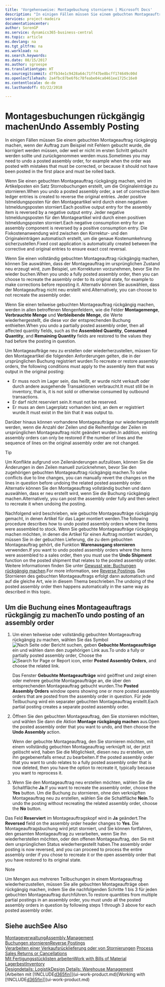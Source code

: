 ```yaml
---
title: 'Vorgehensweise: Montagebuchung stornieren | Microsoft Docs'
description: "In einigen Fällen müssen Sie einem gebuchten Montageauftrag rückgängig machen, wenn der Auftrag zum Beispiel mit Fehlern gebucht wurde, die korrigiert werden müssen, oder weil er nicht im ersten Schritt gebucht werden sollte und zurückgenommen werden muss."
services: project-madeira
documentationcenter: 
author: SorenGP
ms.service: dynamics365-business-central
ms.topic: article
ms.devlang: na
ms.tgt_pltfrm: na
ms.workload: na
ms.search.keywords: 
ms.date: 08/15/2017
ms.author: sgroespe
ms.translationtype: HT
ms.sourcegitcommit: d7fb34e1c9428a64c71ff47be8bcff174649c00d
ms.openlocfilehash: 2a4fbc87be6f6c78feabe04ca0461ee1725c16e0
ms.contentlocale: de-de
ms.lasthandoff: 03/22/2018

---
```

# <a name="undo-assembly-posting"></a><span data-ttu-id="85c2d-103">Montagesbuchungen rückgängig machen</span><span class="sxs-lookup"><span data-stu-id="85c2d-103">Undo Assembly Posting</span></span>
<span data-ttu-id="85c2d-104">In einigen Fällen müssen Sie einem gebuchten Montageauftrag rückgängig machen, wenn der Auftrag zum Beispiel mit Fehlern gebucht wurde, die korrigiert werden müssen, oder weil er nicht im ersten Schritt gebucht werden sollte und zurückgenommen werden muss.</span><span class="sxs-lookup"><span data-stu-id="85c2d-104">Sometimes you may need to undo a posted assembly order, for example when the order was posted with mistakes that must be corrected, or because it should not have been posted in the first place and must be rolled back.</span></span>

<span data-ttu-id="85c2d-105">Wenn Sie einen gebuchten Montageauftrag rückgängig machen, wird im Artikelposten ein Satz Stornobuchungen erstellt, um die Originaleinträge zu stornieren.</span><span class="sxs-lookup"><span data-stu-id="85c2d-105">When you undo a posted assembly order, a set of corrective item ledger entries is created to reverse the original entries.</span></span> <span data-ttu-id="85c2d-106">Jeder positive Istmeldungsposten für den Montageartikel wird durch einen negativen Istmeldungsposten storniert.</span><span class="sxs-lookup"><span data-stu-id="85c2d-106">Each positive output entry for the assembly item is reversed by a negative output entry.</span></span> <span data-ttu-id="85c2d-107">Jeder negative Istmeldungsposten für den Montageartikel wird durch einen positiven Istmeldungsposten storniert.</span><span class="sxs-lookup"><span data-stu-id="85c2d-107">Each negative consumption entry for an assembly component is reversed by a positive consumption entry.</span></span> <span data-ttu-id="85c2d-108">Die Fixkostenanwendung wird zwischen den Korrektur- und den Originaleinträgen automatisch erstellt, um die genaue Kostenumkehrung sicherzustellen.</span><span class="sxs-lookup"><span data-stu-id="85c2d-108">Fixed cost application is automatically created between the corrective and original entries to ensure exact cost reversal.</span></span>  

<span data-ttu-id="85c2d-109">Wenn Sie einen vollständig gebuchten Montageauftrag rückgängig machen, können Sie auswählen, dass der Montageauftrag im ursprünglichen Zustand neu erzeugt wird, zum Beispiel, um Korrekturen vorzunehmen, bevor Sie ihn wieder buchen.</span><span class="sxs-lookup"><span data-stu-id="85c2d-109">When you undo a fully posted assembly order, then you can choose to recreate the assembly order to its original state, for example to make corrections before reposting it.</span></span> <span data-ttu-id="85c2d-110">Alternativ können Sie auswählen, dass der Montageauftrag nicht neu erstellt wird.</span><span class="sxs-lookup"><span data-stu-id="85c2d-110">Alternatively, you can choose to not recreate the assembly order.</span></span>  

<span data-ttu-id="85c2d-111">Wenn Sie einen teilweise gebuchten Montageauftrag rückgängig machen, werden in allen betroffenen Mengenfeldern, wie die Felder **Montagemenge**, **Verbrauchte Menge** und **Verbleibende Menge**, die Werte wiederhergestellt, die diese vor der entsprechenden Buchung enthielten.</span><span class="sxs-lookup"><span data-stu-id="85c2d-111">When you undo a partially posted assembly order, then all affected quantity fields, such as the **Assembled Quantity**, **Consumed Quantity**, and **Remaining Quantity** fields are restored to the values they had before the posting in question.</span></span>  

<span data-ttu-id="85c2d-112">Um Montageaufträge neu zu erstellen oder wiederherzustellen, müssen für den Montageartikel die folgenden Anforderungen gelten, die in der ursprünglichen Buchung registriert wurden:</span><span class="sxs-lookup"><span data-stu-id="85c2d-112">To recreate or restore assembly orders, the following conditions must apply to the assembly item that was output in the original posting:</span></span>  

-   <span data-ttu-id="85c2d-113">Er muss noch im Lager sein, das heißt, er wurde nicht verkauft oder durch andere ausgehende Transaktionen verbraucht.</span><span class="sxs-lookup"><span data-stu-id="85c2d-113">It must still be in inventory, that is, it is not sold or otherwise consumed by outbound transactions.</span></span>  
-   <span data-ttu-id="85c2d-114">Er darf nicht reserviert sein.</span><span class="sxs-lookup"><span data-stu-id="85c2d-114">It must not be reserved.</span></span>  
-   <span data-ttu-id="85c2d-115">Er muss an dem Lagerplatz vorhanden sind, an dem er registriert wurde.</span><span class="sxs-lookup"><span data-stu-id="85c2d-115">It must exist in the bin that it was output to.</span></span>  

<span data-ttu-id="85c2d-116">Darüber hinaus können vorhandene Montageaufträge nur wiederhergestellt werden, wenn die Anzahl der Zeilen und die Reihenfolge der Zeilen im ursprünglichen Montageauftrag nicht geändert wurden.</span><span class="sxs-lookup"><span data-stu-id="85c2d-116">In addition, existing assembly orders can only be restored if the number of lines and the sequence of lines on the original assembly order are not changed.</span></span>  

> [!TIP]  
>  <span data-ttu-id="85c2d-117">Um Konflikte aufgrund von Zeilenänderungen aufzulösen, können Sie die Änderungen in den Zeilen manuell zurücknehmen, bevor Sie den zugehörigen gebuchten Montageauftrag rückgängig machen.</span><span class="sxs-lookup"><span data-stu-id="85c2d-117">To solve conflicts due to line changes, you can manually revert the changes on the lines in question before undoing the related posted assembly order.</span></span> <span data-ttu-id="85c2d-118">Alternativ können Sie den Montageauftrag vollständig buchen und dann auswählen, dass er neu erstellt wird, wenn Sie die Buchung rückgängig machen.</span><span class="sxs-lookup"><span data-stu-id="85c2d-118">Alternatively, you can post the assembly order fully and then select to recreate it when undoing the posting.</span></span>  

<span data-ttu-id="85c2d-119">Nachfolgend wird beschrieben, wie gebuchte Montageaufträge rückgängig gemacht, in denen Artikel für das Lager montiert werden.</span><span class="sxs-lookup"><span data-stu-id="85c2d-119">The following procedure describes how to undo posted assembly orders where the items were assembled to stock.</span></span> <span data-ttu-id="85c2d-120">Wenn Sie gebuchte Montageaufträge rückgängig machen möchten, in denen die Artikel für einen Auftrag montiert wurden, müssen Sie in der gebuchten Lieferung, die zu dem gebuchten Montageauftrag gehört, die Funktion **Warenausgang stornieren** verwenden.</span><span class="sxs-lookup"><span data-stu-id="85c2d-120">If you want to undo posted assembly orders where the items were assembled to a sales order, then you must use the **Undo Shipment** function on the posted shipment that relates to the posted assembly order.</span></span> <span data-ttu-id="85c2d-121">Weitere Informationen finden Sie unter [Gewusst wie: Buchungen rückgängig machen](finance-how-reverse-journal-posting.md).</span><span class="sxs-lookup"><span data-stu-id="85c2d-121">For more information, see [Reverse Postings](finance-how-reverse-journal-posting.md).</span></span> <span data-ttu-id="85c2d-122">Das Stornieren des gebuchten Montageauftrags erfolgt dann automatisch und auf die gleiche Art, wie in diesem Thema beschrieben.</span><span class="sxs-lookup"><span data-stu-id="85c2d-122">The undoing of the posted assembly order then happens automatically in the same way as described in this topic.</span></span>  

## <a name="to-undo-posting-of-an-assembly-order"></a><span data-ttu-id="85c2d-123">Um die Buchung eines Montageauftrags rückgängig zu machen</span><span class="sxs-lookup"><span data-stu-id="85c2d-123">To undo posting of an assembly order</span></span>  
1.  <span data-ttu-id="85c2d-124">Um einen teilweise oder vollständig gebuchten Montageauftrag rückgängig zu machen, wählen Sie das Symbol ![Nach Seite oder Bericht suchen](media/ui-search/search_small.png "Symbol Nach Seite oder Bericht suchen"), geben **Gebuchte Montageaufträge** ein und wählen dann den zugehörigen Link aus.</span><span class="sxs-lookup"><span data-stu-id="85c2d-124">To undo a fully or partially posted assembly order, Choose the ![Search for Page or Report](media/ui-search/search_small.png "Search for Page or Report icon") icon, enter **Posted Assembly Orders**, and choose the related link.</span></span>  

    <span data-ttu-id="85c2d-125">Das Fenster **Gebuchte Montageaufträge** wird geöffnet und zeigt einen oder mehrere gebuchte Montageaufträge an, die über den entsprechenden Montageauftrag gebucht wurden.</span><span class="sxs-lookup"><span data-stu-id="85c2d-125">The **Posted Assembly Orders** window opens showing one or more posted assembly orders that are posted from the assembly order in question.</span></span> <span data-ttu-id="85c2d-126">Für jede Teilbuchung wird ein separater gebuchten Montageauftrag erstellt.</span><span class="sxs-lookup"><span data-stu-id="85c2d-126">Each partial posting creates a separate posted assembly order.</span></span>  
2.  <span data-ttu-id="85c2d-127">Öffnen Sie den gebuchten Montageauftrag, den Sie stornieren möchten, und wählen Sie dann die Aktion **Montage rückgängig machen** aus.</span><span class="sxs-lookup"><span data-stu-id="85c2d-127">Open the posted assembly order that you want to undo, and then choose the **Undo Assembly** action.</span></span>  

    <span data-ttu-id="85c2d-128">Wenn der gebuchte Montageauftrag, den Sie stornieren möchten, mit einem vollständig gebuchten Montageauftrag verknüpft ist, der jetzt gelöscht wird, haben Sie die Möglichkeit, diesen neu zu erstellen, um ihn gegebenenfalls erneut zu bearbeiten.</span><span class="sxs-lookup"><span data-stu-id="85c2d-128">If the posted assembly order that you want to undo relates to a fully posted assembly order that is now deleted, then you have the option to recreate it, typically because you want to reprocess it.</span></span>  
3.  <span data-ttu-id="85c2d-129">Wenn Sie den Montageauftrag neu erstellen möchten, wählen Sie die Schaltfläche **Ja**.</span><span class="sxs-lookup"><span data-stu-id="85c2d-129">If you want to recreate the assembly order, choose the **Yes** button.</span></span> <span data-ttu-id="85c2d-130">Um die Buchung zu stornieren, ohne den verknüpften Montageauftrag neu zu erstellen, wählen Sie die Schaltfläche **Nein**.</span><span class="sxs-lookup"><span data-stu-id="85c2d-130">To undo the posting without recreating the related assembly order, choose the **No** button.</span></span>  

<span data-ttu-id="85c2d-131">Das Feld **Reserviert** im Montageauftragskopf wird in **Ja** geändert.</span><span class="sxs-lookup"><span data-stu-id="85c2d-131">The **Reversed** field on the assembly order header changes to **Yes**.</span></span> <span data-ttu-id="85c2d-132">Die Montageauftragsbuchung wird jetzt storniert, und Sie können fortfahren, den gesamten Montageauftrag zu verarbeiten, wenn Sie ihn wiederherstellen möchten, oder den offenen Montageauftrag, den Sie mit dem ursprünglichen Status wiederhergestellt haben.</span><span class="sxs-lookup"><span data-stu-id="85c2d-132">The assembly order posting is now reversed, and you can proceed to process the entire assembly order if you chose to recreate it or the open assembly order that you have restored to its original state.</span></span>  

> [!NOTE]  
>  <span data-ttu-id="85c2d-133">Um Mengen aus mehreren Teilbuchungen in einem Montageauftrag wiederherzustellen, müssen Sie alle gebuchten Montageaufträge oben rückgängig machen, indem Sie die nachfolgenden Schritte 1 bis 3 für jeden gebuchten Montageauftrag durchführen.</span><span class="sxs-lookup"><span data-stu-id="85c2d-133">To restore quantities from multiple partial postings in an assembly order, you must undo all the posted assembly orders in question by following steps 1 through 3 above for each posted assembly order.</span></span>  

## <a name="see-also"></a><span data-ttu-id="85c2d-134">Siehe auch</span><span class="sxs-lookup"><span data-stu-id="85c2d-134">See Also</span></span>  
[<span data-ttu-id="85c2d-135">Montageverwaltung</span><span class="sxs-lookup"><span data-stu-id="85c2d-135">Assembly Management</span></span>](assembly-assemble-items.md)  
[<span data-ttu-id="85c2d-136">Buchungen stornieren</span><span class="sxs-lookup"><span data-stu-id="85c2d-136">Reverse Postings</span></span>](finance-how-reverse-journal-posting.md)  
<span data-ttu-id="85c2d-137">[Verarbeiten einer Verkaufsrücklieferung oder von Stornierungen](sales-how-process-sales-returns-cancellations.md)  </span><span class="sxs-lookup"><span data-stu-id="85c2d-137">[Process Sales Returns or Cancellations](sales-how-process-sales-returns-cancellations.md)  </span></span>  
[<span data-ttu-id="85c2d-138">Mit Fertigungsstücklisten arbeiten</span><span class="sxs-lookup"><span data-stu-id="85c2d-138">Work with Bills of Material</span></span>](inventory-how-work-BOMs.md)  
[<span data-ttu-id="85c2d-139">Lagerbest</span><span class="sxs-lookup"><span data-stu-id="85c2d-139">Inventory</span></span>](inventory-manage-inventory.md)  
[<span data-ttu-id="85c2d-140">Designdetails: Logistik</span><span class="sxs-lookup"><span data-stu-id="85c2d-140">Design Details: Warehouse Management</span></span>](design-details-warehouse-management.md)  
<span data-ttu-id="85c2d-141">[Arbeiten mit [!INCLUDE[d365fin](includes/d365fin_md.md)]](ui-work-product.md)</span><span class="sxs-lookup"><span data-stu-id="85c2d-141">[Working with [!INCLUDE[d365fin](includes/d365fin_md.md)]](ui-work-product.md)</span></span>

